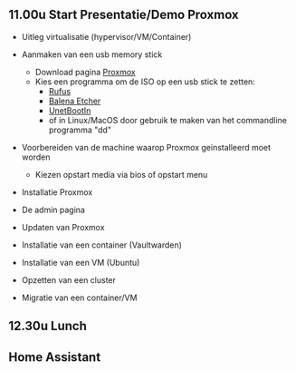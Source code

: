 ## 11.00u Start Presentatie/Demo Proxmox
* Uitleg virtualisatie (hypervisor/VM/Container)
* Aanmaken van een usb memory stick
  * Download pagina [Proxmox](https://www.proxmox.com/en/downloads/category/proxmox-virtual-environment)
  * Kies een programma om de ISO op een usb stick te zetten:
     * [Rufus](https://rufus.ie/)
     * [Balena Etcher](https://www.balena.io/etcher)
     * [UnetBootIn](https://unetbootin.github.io/)
     * of in Linux/MacOS door gebruik te maken van het commandline programma "dd" 

* Voorbereiden van de machine waarop Proxmox geinstalleerd moet worden
  * Kiezen opstart media via bios of opstart menu

* Installatie Proxmox

* De admin pagina

* Updaten van Proxmox

* Installatie van een container (Vaultwarden)

* Installatie van een VM (Ubuntu)

* Opzetten van een cluster

* Migratie van een container/VM


## 12.30u Lunch

## Home Assistant
